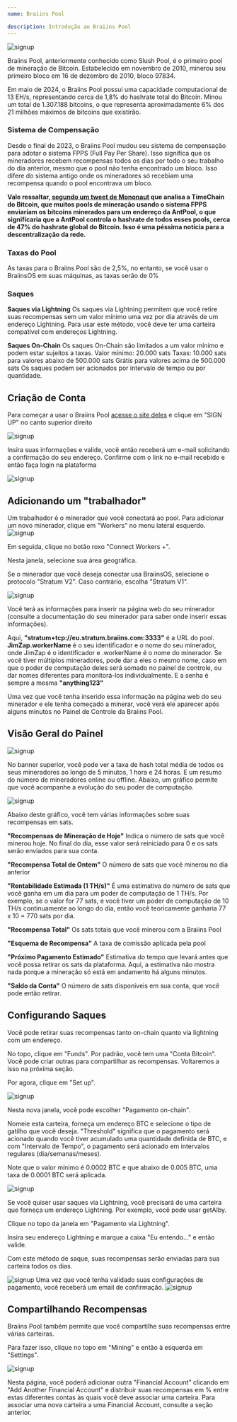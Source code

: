 ```yaml
---
name: Braiins Pool

description: Introdução ao Braiins Pool
---
```


![signup](assets/cover.webp)

Braiins Pool, anteriormente conhecido como Slush Pool, é o primeiro pool de mineração de Bitcoin. Estabelecido em novembro de 2010, minerou seu primeiro bloco em 16 de dezembro de 2010, bloco 97834.

Em maio de 2024, o Braiins Pool possui uma capacidade computacional de 13 EH/s, representando cerca de 1,8% do hashrate total do Bitcoin. Minou um total de 1.307.188 bitcoins, o que representa aproximadamente 6% dos 21 milhões máximos de bitcoins que existirão.

### Sistema de Compensação

Desde o final de 2023, o Braiins Pool mudou seu sistema de compensação para adotar o sistema FPPS (Full Pay Per Share). Isso significa que os mineradores recebem recompensas todos os dias por todo o seu trabalho do dia anterior, mesmo que o pool não tenha encontrado um bloco. Isso difere do sistema antigo onde os mineradores só recebiam uma recompensa quando o pool encontrava um bloco.

**Vale ressaltar, [segundo um tweet de Mononaut](https://x.com/mononautical/status/1777686545715089605) que analisa a TimeChain do Bitcoin, que muitos pools de mineração usando o sistema FPPS enviariam os bitcoins minerados para um endereço da AntPool, o que significaria que a AntPool controla o hashrate de todos esses pools, cerca de 47% do hashrate global do Bitcoin. Isso é uma péssima notícia para a descentralização da rede.**

### Taxas do Pool

As taxas para o Braiins Pool são de 2,5%, no entanto, se você usar o BraiinsOS em suas máquinas, as taxas serão de 0%

### Saques

**Saques via Lightning**
Os saques via Lightning permitem que você retire suas recompensas sem um valor mínimo uma vez por dia através de um endereço Lightning.
Para usar este método, você deve ter uma carteira compatível com endereços Lightning.

**Saques On-Chain**
Os saques On-Chain são limitados a um valor mínimo e podem estar sujeitos a taxas.
Valor mínimo: 20.000 sats
Taxas: 10.000 sats para valores abaixo de 500.000 sats
Grátis para valores acima de 500.000 sats
Os saques podem ser acionados por intervalo de tempo ou por quantidade.

## Criação de Conta

Para começar a usar o Braiins Pool [acesse o site deles](https://braiins.com/pool) e clique em "SIGN UP" no canto superior direito


![signup](assets/3.webp)

Insira suas informações e valide, você então receberá um e-mail solicitando a confirmação do seu endereço. Confirme com o link no e-mail recebido e então faça login na plataforma

![signup](assets/4.webp)


## Adicionando um "trabalhador"
Um trabalhador é o minerador que você conectará ao pool. Para adicionar um novo minerador, clique em "Workers" no menu lateral esquerdo.
![signup](assets/7.webp)

Em seguida, clique no botão roxo "Connect Workers +".

Nesta janela, selecione sua área geográfica.

Se o minerador que você deseja conectar usa BraiinsOS, selecione o protocolo "Stratum V2". Caso contrário, escolha "Stratum V1".

![signup](assets/8.webp)

Você terá as informações para inserir na página web do seu minerador (consulte a documentação do seu minerador para saber onde inserir essas informações).

Aqui, **"stratum+tcp://eu.stratum.braiins.com:3333"** é a URL do pool.
**JimZap.workerName** é o seu identificador e o nome do seu minerador, onde JimZap é o identificador e .workerName é o nome do minerador. Se você tiver múltiplos mineradores, pode dar a eles o mesmo nome, caso em que o poder de computação deles será somado no painel de controle, ou dar nomes diferentes para monitorá-los individualmente.
E a senha é sempre a mesma **"anything123"**

Uma vez que você tenha inserido essa informação na página web do seu minerador e ele tenha começado a minerar, você verá ele aparecer após alguns minutos no Painel de Controle da Braiins Pool.

## Visão Geral do Painel

![signup](assets/9.webp)

No banner superior, você pode ver a taxa de hash total média de todos os seus mineradores ao longo de 5 minutos, 1 hora e 24 horas. E um resumo do número de mineradores online ou offline.
Abaixo, um gráfico permite que você acompanhe a evolução do seu poder de computação.

![signup](assets/10.webp)

Abaixo deste gráfico, você tem várias informações sobre suas recompensas em sats.

**"Recompensas de Mineração de Hoje"** Indica o número de sats que você minerou hoje. No final do dia, esse valor será reiniciado para 0 e os sats serão enviados para sua conta.

**"Recompensa Total de Ontem"** O número de sats que você minerou no dia anterior

**"Rentabilidade Estimada (1 TH/s)"** É uma estimativa do número de sats que você ganha em um dia para um poder de computação de 1 TH/s. Por exemplo, se o valor for 77 sats, e você tiver um poder de computação de 10 TH/s continuamente ao longo do dia, então você teoricamente ganharia 77 x 10 = 770 sats por dia.

**"Recompensa Total"** Os sats totais que você minerou com a Braiins Pool

**"Esquema de Recompensa"** A taxa de comissão aplicada pela pool

**"Próximo Pagamento Estimado"** Estimativa do tempo que levará antes que você possa retirar os sats da plataforma. Aqui, a estimativa não mostra nada porque a mineração só está em andamento há alguns minutos.

**"Saldo da Conta"** O número de sats disponíveis em sua conta, que você pode então retirar.
## Configurando Saques
Você pode retirar suas recompensas tanto on-chain quanto via lightning com um endereço.

No topo, clique em "Funds". Por padrão, você tem uma "Conta Bitcoin". Você pode criar outras para compartilhar as recompensas. Voltaremos a isso na próxima seção.

Por agora, clique em "Set up".

![signup](assets/17.webp)

Nesta nova janela, você pode escolher "Pagamento on-chain".

Nomeie esta carteira, forneça um endereço BTC e selecione o tipo de gatilho que você deseja. "Threshold" significa que o pagamento será acionado quando você tiver acumulado uma quantidade definida de BTC, e com "Intervalo de Tempo", o pagamento será acionado em intervalos regulares (dia/semanas/meses).

Note que o valor mínimo é 0.0002 BTC e que abaixo de 0.005 BTC, uma taxa de 0.0001 BTC será aplicada.

![signup](assets/18.webp)

Se você quiser usar saques via Lightning, você precisará de uma carteira que forneça um endereço Lightning. Por exemplo, você pode usar getAlby.

Clique no topo da janela em "Pagamento via Lightning".

Insira seu endereço Lightning e marque a caixa "Eu entendo..." e então valide.

Com este método de saque, suas recompensas serão enviadas para sua carteira todos os dias.

![signup](assets/14.webp)
Uma vez que você tenha validado suas configurações de pagamento, você receberá um email de confirmação.
![signup](assets/15.webp)

## Compartilhando Recompensas

Braiins Pool também permite que você compartilhe suas recompensas entre várias carteiras.

Para fazer isso, clique no topo em "Mining" e então à esquerda em "Settings".

![signup](assets/19.webp)

Nesta página, você poderá adicionar outra "Financial Account" clicando em "Add Another Financial Account" e distribuir suas recompensas em % entre estas diferentes contas às quais você deve associar uma carteira. Para associar uma nova carteira a uma Financial Account, consulte a seção anterior.